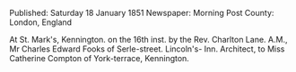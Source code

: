Published: Saturday 18 January 1851 
Newspaper: Morning Post 
County: London, England

At St. Mark's, Kennington. on the 16th inst.  by the Rev. Charlton Lane. A.M., Mr Charles Edward Fooks of Serle-street. Lincoln's- Inn. Architect, to Miss Catherine Compton of York-terrace, Kennington.



